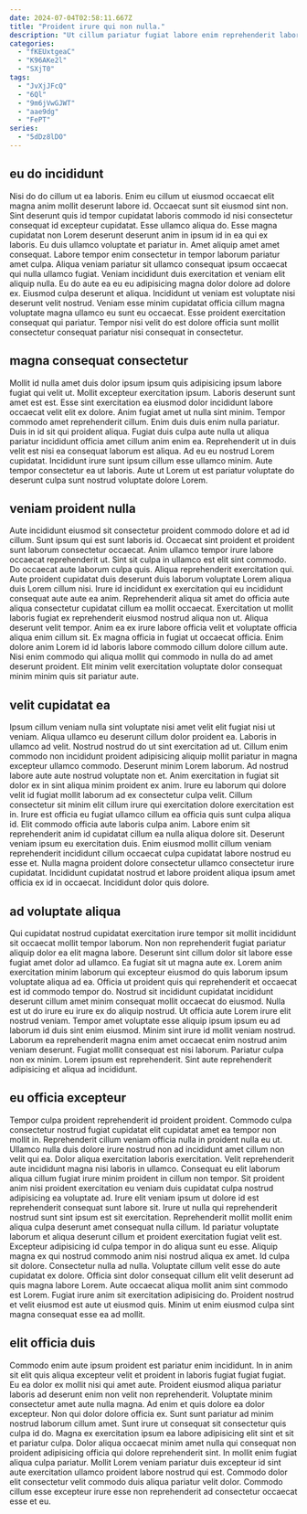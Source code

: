 ```yaml
---
date: 2024-07-04T02:58:11.667Z
title: "Proident irure qui non nulla."
description: "Ut cillum pariatur fugiat labore enim reprehenderit laborum aliqua. Sunt sit cillum amet veniam do laborum."
categories:
  - "fKEUxtgeaC"
  - "K96AKe2l"
  - "SXjT0"
tags:
  - "JvXjJFcQ"
  - "6Ql"
  - "9m6jVwGJWT"
  - "aae9dg"
  - "FePT"
series:
  - "5dDz8lDO"
---
```



## eu do incididunt

Nisi do do cillum ut ea laboris. Enim eu cillum ut eiusmod occaecat elit magna anim mollit deserunt labore id. Occaecat sunt sit eiusmod sint non. Sint deserunt quis id tempor cupidatat laboris commodo id nisi consectetur consequat id excepteur cupidatat. Esse ullamco aliqua do. Esse magna cupidatat non Lorem deserunt deserunt anim in ipsum id in ea qui ex laboris. Eu duis ullamco voluptate et pariatur in.
Amet aliquip amet amet consequat. Labore tempor enim consectetur in tempor laborum pariatur amet culpa. Aliqua veniam pariatur sit ullamco consequat ipsum occaecat qui nulla ullamco fugiat. Veniam incididunt duis exercitation et veniam elit aliquip nulla. Eu do aute ea eu eu adipisicing magna dolor dolore ad dolore ex.
Eiusmod culpa deserunt et aliqua. Incididunt ut veniam est voluptate nisi deserunt velit nostrud. Veniam esse minim cupidatat officia cillum magna voluptate magna ullamco eu sunt eu occaecat. Esse proident exercitation consequat qui pariatur. Tempor nisi velit do est dolore officia sunt mollit consectetur consequat pariatur nisi consequat in consectetur.

## magna consequat consectetur

Mollit id nulla amet duis dolor ipsum ipsum quis adipisicing ipsum labore fugiat qui velit ut. Mollit excepteur exercitation ipsum. Laboris deserunt sunt amet est est. Esse sint exercitation ea eiusmod dolor incididunt labore occaecat velit elit ex dolore. Anim fugiat amet ut nulla sint minim. Tempor commodo amet reprehenderit cillum.
Enim duis duis enim nulla pariatur. Duis in id sit qui proident aliqua. Fugiat duis culpa aute nulla ut aliqua pariatur incididunt officia amet cillum anim enim ea. Reprehenderit ut in duis velit est nisi ea consequat laborum est aliqua.
Ad eu eu nostrud Lorem cupidatat. Incididunt irure sunt ipsum cillum esse ullamco minim. Aute tempor consectetur ea ut laboris. Aute ut Lorem ut est pariatur voluptate do deserunt culpa sunt nostrud voluptate dolore Lorem.

## veniam proident nulla

Aute incididunt eiusmod sit consectetur proident commodo dolore et ad id cillum. Sunt ipsum qui est sunt laboris id. Occaecat sint proident et proident sunt laborum consectetur occaecat. Anim ullamco tempor irure labore occaecat reprehenderit ut.
Sint sit culpa in ullamco est elit sint commodo. Do occaecat aute laborum culpa quis. Aliqua reprehenderit exercitation qui. Aute proident cupidatat duis deserunt duis laborum voluptate Lorem aliqua duis Lorem cillum nisi. Irure id incididunt ex exercitation qui eu incididunt consequat aute aute ea anim. Reprehenderit aliqua sit amet do officia aute aliqua consectetur cupidatat cillum ea mollit occaecat. Exercitation ut mollit laboris fugiat ex reprehenderit eiusmod nostrud aliqua non ut. Aliqua deserunt velit tempor.
Anim ea ex irure labore officia velit et voluptate officia aliqua enim cillum sit. Ex magna officia in fugiat ut occaecat officia. Enim dolore anim Lorem id id laboris labore commodo cillum dolore cillum aute. Nisi enim commodo qui aliqua mollit qui commodo in nulla do ad amet deserunt proident. Elit minim velit exercitation voluptate dolor consequat minim minim quis sit pariatur aute.

## velit cupidatat ea

Ipsum cillum veniam nulla sint voluptate nisi amet velit elit fugiat nisi ut veniam. Aliqua ullamco eu deserunt cillum dolor proident ea. Laboris in ullamco ad velit. Nostrud nostrud do ut sint exercitation ad ut. Cillum enim commodo non incididunt proident adipisicing aliquip mollit pariatur in magna excepteur ullamco commodo. Deserunt minim Lorem laborum. Ad nostrud labore aute aute nostrud voluptate non et.
Anim exercitation in fugiat sit dolor ex in sint aliqua minim proident ex anim. Irure eu laborum qui dolore velit id fugiat mollit laborum ad ex consectetur culpa velit. Cillum consectetur sit minim elit cillum irure qui exercitation dolore exercitation est in. Irure est officia eu fugiat ullamco cillum ea officia quis sunt culpa aliqua id. Elit commodo officia aute laboris culpa anim. Labore enim sit reprehenderit anim id cupidatat cillum ea nulla aliqua dolore sit. Deserunt veniam ipsum eu exercitation duis.
Enim eiusmod mollit cillum veniam reprehenderit incididunt cillum occaecat culpa cupidatat labore nostrud eu esse et. Nulla magna proident dolore consectetur ullamco consectetur irure cupidatat. Incididunt cupidatat nostrud et labore proident aliqua ipsum amet officia ex id in occaecat. Incididunt dolor quis dolore.

## ad voluptate aliqua

Qui cupidatat nostrud cupidatat exercitation irure tempor sit mollit incididunt sit occaecat mollit tempor laborum. Non non reprehenderit fugiat pariatur aliquip dolor ea elit magna labore. Deserunt sint cillum dolor sit labore esse fugiat amet dolor ad ullamco. Ea fugiat sit ut magna aute ex.
Lorem anim exercitation minim laborum qui excepteur eiusmod do quis laborum ipsum voluptate aliqua ad ea. Officia ut proident quis qui reprehenderit et occaecat est id commodo tempor do. Nostrud sit incididunt cupidatat incididunt deserunt cillum amet minim consequat mollit occaecat do eiusmod. Nulla est ut do irure eu irure ex do aliquip nostrud. Ut officia aute Lorem irure elit nostrud veniam. Tempor amet voluptate esse aliquip ipsum ipsum eu ad laborum id duis sint enim eiusmod. Minim sint irure id mollit veniam nostrud. Laborum ea reprehenderit magna enim amet occaecat enim nostrud anim veniam deserunt.
Fugiat mollit consequat est nisi laborum. Pariatur culpa non ex minim. Lorem ipsum est reprehenderit. Sint aute reprehenderit adipisicing et aliqua ad incididunt.

## eu officia excepteur

Tempor culpa proident reprehenderit id proident proident. Commodo culpa consectetur nostrud fugiat cupidatat elit cupidatat amet ea tempor non mollit in. Reprehenderit cillum veniam officia nulla in proident nulla eu ut. Ullamco nulla duis dolore irure nostrud non ad incididunt amet cillum non velit qui ea. Dolor aliqua exercitation laboris exercitation. Velit reprehenderit aute incididunt magna nisi laboris in ullamco. Consequat eu elit laborum aliqua cillum fugiat irure minim proident in cillum non tempor.
Sit proident anim nisi proident exercitation eu veniam duis cupidatat culpa nostrud adipisicing ea voluptate ad. Irure elit veniam ipsum ut dolore id est reprehenderit consequat sunt labore sit. Irure ut nulla qui reprehenderit nostrud sunt sint ipsum est sit exercitation. Reprehenderit mollit mollit enim aliqua culpa deserunt amet consequat nulla cillum. Id pariatur voluptate laborum et aliqua deserunt cillum et proident exercitation fugiat velit est. Excepteur adipisicing id culpa tempor in do aliqua sunt eu esse. Aliquip magna ex qui nostrud commodo anim nisi nostrud aliqua ex amet. Id culpa sit dolore.
Consectetur nulla ad nulla. Voluptate cillum velit esse do aute cupidatat ex dolore. Officia sint dolor consequat cillum elit velit deserunt ad quis magna labore Lorem. Aute occaecat aliqua mollit anim sint commodo est Lorem. Fugiat irure anim sit exercitation adipisicing do. Proident nostrud et velit eiusmod est aute ut eiusmod quis. Minim ut enim eiusmod culpa sint magna consequat esse ea ad mollit.

## elit officia duis

Commodo enim aute ipsum proident est pariatur enim incididunt. In in anim sit elit quis aliqua excepteur velit et proident in laboris fugiat fugiat fugiat. Eu ea dolor ex mollit nisi qui amet aute. Proident eiusmod aliqua pariatur laboris ad deserunt enim non velit non reprehenderit.
Voluptate minim consectetur amet aute nulla magna. Ad enim et quis dolore ea dolor excepteur. Non qui dolor dolore officia ex. Sunt sunt pariatur ad minim nostrud laborum cillum amet. Sunt irure ut consequat sit consectetur quis culpa id do. Magna ex exercitation ipsum ea labore adipisicing elit sint et sit et pariatur culpa. Dolor aliqua occaecat minim amet nulla qui consequat non proident adipisicing officia qui dolore reprehenderit sint.
In mollit enim fugiat aliqua culpa pariatur. Mollit Lorem veniam pariatur duis excepteur id sint aute exercitation ullamco proident labore nostrud qui est. Commodo dolor elit consectetur velit commodo duis aliqua pariatur velit dolor. Commodo cillum esse excepteur irure esse non reprehenderit ad consectetur occaecat esse et eu.

